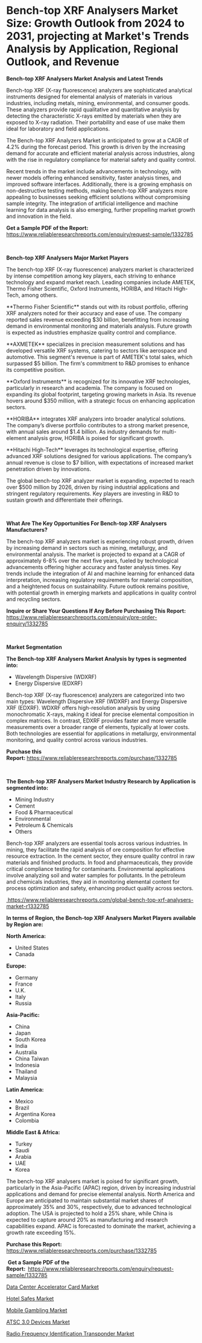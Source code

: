 <p><h1>Bench-top XRF Analysers Market Size: Growth Outlook from 2024 to 2031, projecting at Market's Trends Analysis by Application, Regional Outlook, and Revenue</h1></p><p><strong>Bench-top XRF Analysers Market Analysis and Latest Trends</strong></p>
<p><p>Bench-top XRF (X-ray fluorescence) analyzers are sophisticated analytical instruments designed for elemental analysis of materials in various industries, including metals, mining, environmental, and consumer goods. These analyzers provide rapid qualitative and quantitative analysis by detecting the characteristic X-rays emitted by materials when they are exposed to X-ray radiation. Their portability and ease of use make them ideal for laboratory and field applications.</p><p>The Bench-top XRF Analyzers Market is anticipated to grow at a CAGR of 4.2% during the forecast period. This growth is driven by the increasing demand for accurate and efficient material analysis across industries, along with the rise in regulatory compliance for material safety and quality control. </p><p>Recent trends in the market include advancements in technology, with newer models offering enhanced sensitivity, faster analysis times, and improved software interfaces. Additionally, there is a growing emphasis on non-destructive testing methods, making bench-top XRF analyzers more appealing to businesses seeking efficient solutions without compromising sample integrity. The integration of artificial intelligence and machine learning for data analysis is also emerging, further propelling market growth and innovation in the field.</p></p>
<p><strong>Get a Sample PDF of the Report:&nbsp;</strong> <a href="https://www.reliableresearchreports.com/enquiry/request-sample/1332785?utm_campaign=11&utm_medium=2&utm_source=Github&utm_content=ia&utm_term=01102024&utm_id=bench-top-xrf-analysers">https://www.reliableresearchreports.com/enquiry/request-sample/1332785</a></p>
<p>&nbsp;</p>
<p><strong>Bench-top XRF Analysers Major Market Players</strong></p>
<p><p>The bench-top XRF (X-ray fluorescence) analyzers market is characterized by intense competition among key players, each striving to enhance technology and expand market reach. Leading companies include AMETEK, Thermo Fisher Scientific, Oxford Instruments, HORIBA, and Hitachi High-Tech, among others.</p><p>**Thermo Fisher Scientific** stands out with its robust portfolio, offering XRF analyzers noted for their accuracy and ease of use. The company reported sales revenue exceeding $30 billion, benefitting from increasing demand in environmental monitoring and materials analysis. Future growth is expected as industries emphasize quality control and compliance.</p><p>**AXMETEK** specializes in precision measurement solutions and has developed versatile XRF systems, catering to sectors like aerospace and automotive. This segment's revenue is part of AMETEK's total sales, which surpassed $5 billion. The firm's commitment to R&D promises to enhance its competitive position.</p><p>**Oxford Instruments** is recognized for its innovative XRF technologies, particularly in research and academia. The company is focused on expanding its global footprint, targeting growing markets in Asia. Its revenue hovers around $350 million, with a strategic focus on enhancing application sectors.</p><p>**HORIBA** integrates XRF analyzers into broader analytical solutions. The company’s diverse portfolio contributes to a strong market presence, with annual sales around $1.4 billion. As industry demands for multi-element analysis grow, HORIBA is poised for significant growth.</p><p>**Hitachi High-Tech** leverages its technological expertise, offering advanced XRF solutions designed for various applications. The company’s annual revenue is close to $7 billion, with expectations of increased market penetration driven by innovations.</p><p>The global bench-top XRF analyzer market is expanding, expected to reach over $500 million by 2026, driven by rising industrial applications and stringent regulatory requirements. Key players are investing in R&D to sustain growth and differentiate their offerings.</p></p>
<p>&nbsp;</p>
<p><strong>What Are The Key Opportunities For Bench-top XRF Analysers Manufacturers?</strong></p>
<p><p>The bench-top XRF analyzers market is experiencing robust growth, driven by increasing demand in sectors such as mining, metallurgy, and environmental analysis. The market is projected to expand at a CAGR of approximately 6-8% over the next five years, fueled by technological advancements offering higher accuracy and faster analysis times. Key trends include the integration of AI and machine learning for enhanced data interpretation, increasing regulatory requirements for material composition, and a heightened focus on sustainability. Future outlook remains positive, with potential growth in emerging markets and applications in quality control and recycling sectors.</p></p>
<p><strong>Inquire or Share Your Questions If Any Before Purchasing This Report:</strong> <a href="https://www.reliableresearchreports.com/enquiry/pre-order-enquiry/1332785?utm_campaign=11&utm_medium=2&utm_source=Github&utm_content=ia&utm_term=01102024&utm_id=bench-top-xrf-analysers">https://www.reliableresearchreports.com/enquiry/pre-order-enquiry/1332785</a></p>
<p>&nbsp;</p>
<p><strong>Market Segmentation</strong></p>
<p><strong>The Bench-top XRF Analysers Market Analysis by types is segmented into:</strong></p>
<p><ul><li>Wavelength Dispersive (WDXRF)</li><li>Energy Dispersive (EDXRF)</li></ul></p>
<p><p>Bench-top XRF (X-ray fluorescence) analyzers are categorized into two main types: Wavelength Dispersive XRF (WDXRF) and Energy Dispersive XRF (EDXRF). WDXRF offers high-resolution analysis by using monochromatic X-rays, making it ideal for precise elemental composition in complex matrices. In contrast, EDXRF provides faster and more versatile measurements over a broader range of elements, typically at lower costs. Both technologies are essential for applications in metallurgy, environmental monitoring, and quality control across various industries.</p></p>
<p><strong>Purchase this Report:&nbsp;</strong><a href="https://www.reliableresearchreports.com/purchase/1332785?utm_campaign=11&utm_medium=2&utm_source=Github&utm_content=ia&utm_term=01102024&utm_id=bench-top-xrf-analysers">https://www.reliableresearchreports.com/purchase/1332785</a></p>
<p>&nbsp;</p>
<p><strong>The Bench-top XRF Analysers Market Industry Research by Application is segmented into:</strong></p>
<p><ul><li>Mining Industry</li><li>Cement</li><li>Food & Pharmaceutical</li><li>Environmental</li><li>Petroleum & Chemicals</li><li>Others</li></ul></p>
<p><p>Bench-top XRF analyzers are essential tools across various industries. In mining, they facilitate the rapid analysis of ore composition for effective resource extraction. In the cement sector, they ensure quality control in raw materials and finished products. In food and pharmaceuticals, they provide critical compliance testing for contaminants. Environmental applications involve analyzing soil and water samples for pollutants. In the petroleum and chemicals industries, they aid in monitoring elemental content for process optimization and safety, enhancing product quality across sectors.</p></p>
<p><a href="https://www.reliableresearchreports.com/global-bench-top-xrf-analysers-market-r1332785?utm_campaign=11&utm_medium=2&utm_source=Github&utm_content=ia&utm_term=01102024&utm_id=bench-top-xrf-analysers">&nbsp;https://www.reliableresearchreports.com/global-bench-top-xrf-analysers-market-r1332785</a></p>
<p><strong>In terms of Region, the Bench-top XRF Analysers Market Players available by Region are:</strong></p>
<p>
    <p> <strong> North America: </strong>
        <ul>
            <li>United States</li>
            <li>Canada</li>
        </ul>
        </p> 
    <p> <strong> Europe: </strong>
        <ul>
            <li>Germany</li>
            <li>France</li>
            <li>U.K.</li>
            <li>Italy</li>
            <li>Russia</li>
        </ul>
        </p> 
    <p> <strong> Asia-Pacific: </strong>
        <ul>
            <li>China</li>
            <li>Japan</li>
            <li>South Korea</li>
            <li>India</li>
            <li>Australia</li>
            <li>China Taiwan</li>
            <li>Indonesia</li>
            <li>Thailand</li>
            <li>Malaysia</li>
        </ul>
        </p> 
    <p> <strong> Latin America: </strong>
        <ul>
            <li>Mexico</li>
            <li>Brazil</li>
            <li>Argentina Korea</li>
            <li>Colombia</li>
        </ul>
        </p> 
    <p> <strong> Middle East & Africa: </strong>
        <ul>
            <li>Turkey</li>
            <li>Saudi</li>
            <li>Arabia</li>
            <li>UAE</li>
            <li>Korea</li>
        </ul>
    </p>
    </p>
<p><p>The bench-top XRF analysers market is poised for significant growth, particularly in the Asia-Pacific (APAC) region, driven by increasing industrial applications and demand for precise elemental analysis. North America and Europe are anticipated to maintain substantial market shares of approximately 35% and 30%, respectively, due to advanced technological adoption. The USA is projected to hold a 25% share, while China is expected to capture around 20% as manufacturing and research capabilities expand. APAC is forecasted to dominate the market, achieving a growth rate exceeding 15%.</p></p>
<p><strong>Purchase this Report: </strong><a href="https://www.reliableresearchreports.com/purchase/1332785?utm_campaign=11&utm_medium=2&utm_source=Github&utm_content=ia&utm_term=01102024&utm_id=bench-top-xrf-analysers">https://www.reliableresearchreports.com/purchase/1332785</a></p>
<p>&nbsp;<strong>Get a Sample PDF of the Report:&nbsp;&nbsp;</strong><a href="https://www.reliableresearchreports.com/enquiry/request-sample/1332785?utm_campaign=11&utm_medium=2&utm_source=Github&utm_content=ia&utm_term=01102024&utm_id=bench-top-xrf-analysers">https://www.reliableresearchreports.com/enquiry/request-sample/1332785</a></p>
<p><strong></strong></p>
<p><p><a href="https://github.com/KamrulHadi87/Market-Research-Report-List-1/blob/main/data-center-accelerator-card-market.md?utm_campaign=11&utm_medium=2&utm_source=Github&utm_content=ia&utm_term=01102024&utm_id=bench-top-xrf-analysers">Data Center Accelerator Card Market</a></p><p><a href="https://www.linkedin.com/pulse/global-hotel-safes-market-analysis-trends-forecasts-growth-opportunities-xqwxc?utm_campaign=11&utm_medium=2&utm_source=Github&utm_content=ia&utm_term=01102024&utm_id=bench-top-xrf-analysers">Hotel Safes Market</a></p><p><a href="https://www.linkedin.com/pulse/mobile-gambling-market-forecast-global-trends-analysis-from-3gehf?utm_campaign=11&utm_medium=2&utm_source=Github&utm_content=ia&utm_term=01102024&utm_id=bench-top-xrf-analysers">Mobile Gambling Market</a></p><p><a href="https://github.com/ChiragRp1/Market-Research-Report-List-6/blob/main/atsc-30-devices-market.md?utm_campaign=11&utm_medium=2&utm_source=Github&utm_content=ia&utm_term=01102024&utm_id=bench-top-xrf-analysers">ATSC 3.0 Devices Market</a></p><p><a href="https://issuu.com/reportprime-2/docs/radio-frequency-identification-tran_a84638e367db7e?utm_campaign=11&utm_medium=2&utm_source=Github&utm_content=ia&utm_term=01102024&utm_id=bench-top-xrf-analysers">Radio Frequency Identification Transponder Market</a></p></p>